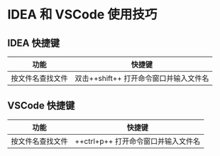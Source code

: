 # IDEA 和 VSCode 使用技巧

## IDEA 快捷键

|  功能  |  快捷键  |
|:-----: |---------|
|按文件名查找文件  | 双击++shift++ 打开命令窗口并输入文件名|


## VSCode 快捷键

|  功能  |  快捷键  |
|:-----: |---------|
|按文件名查找文件  | ++ctrl+p++ 打开命令窗口并输入文件名|
